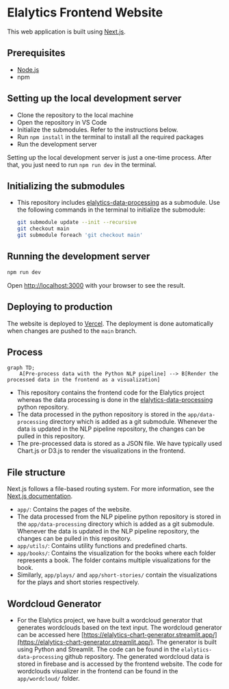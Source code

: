 # Elalytics Frontend Website

This web application is built using [Next.js](https://nextjs.org/).

## Prerequisites

- [Node.js](https://nodejs.org/en)
- npm

## Setting up the local development server
- Clone the repository to the local machine
- Open the repository in VS Code
- Initialize the submodules. Refer to the instructions below.
- Run `npm install` in the terminal to install all the required packages
- Run the development server

Setting up the local development server is just a one-time process. After that, you just need to run `npm run dev` in the terminal.

## Initializing the submodules
- This repository includes [elalytics-data-processing](https://github.com/elalytics/elalytics-data-processing) as a submodule. Use the following commands in the terminal to initialize the submodule:
  ```bash
  git submodule update --init --recursive
  git checkout main
  git submodule foreach 'git checkout main'
  ```

## Running the development server

```bash
npm run dev
```

Open [http://localhost:3000](http://localhost:3000) with your browser to see the result.

## Deploying to production

The website is deployed to [Vercel](https://vercel.com/). The deployment is done automatically when changes are pushed to the `main` branch.

## Process

```mermaid
graph TD;
    A[Pre-process data with the Python NLP pipeline] --> B[Render the processed data in the frontend as a visualization]
```

- This repository contains the frontend code for the Elalytics project whereas the data processing is done in the [elalytics-data-processing](https://github.com/elalytics/elalytics-data-processing) python repository.
- The data processed in the python repository is stored in the `app/data-processing` directory which is added as a git submodule. Whenever the data is updated in the NLP pipeline repository, the changes can be pulled in this repository.
- The pre-processed data is stored as a JSON file. We have typically used Chart.js or D3.js to render the visualizations in the frontend.

## File structure

Next.js follows a file-based routing system. For more information, see the [Next.js documentation](https://nextjs.org/docs/app/building-your-application/routing).

- `app/`: Contains the pages of the website.
- The data processed from the NLP pipeline python repository is stored in the `app/data-processing` directory which is added as a git submodule. Whenever the data is updated in the NLP pipeline repository, the changes can be pulled in this repository.
- `app/utils/`: Contains utility functions and predefined charts.
- `app/books/`: Contains the visualization for the books where each folder represents a book. The folder contains multiple visualizations for the book.
- Similarly, `app/plays/` and `app/short-stories/` contain the visualizations for the plays and short stories respectively.

## Wordcloud Generator

- For the Elalytics project, we have built a wordcloud generator that generates wordclouds based on the text input. The wordcloud generator can be accessed here [https://elalytics-chart-generator.streamlit.app/](https://elalytics-chart-generator.streamlit.app/). The generator is built using Python and Streamlit. The code can be found in the `elalytics-data-processing` github repository. The generated wordcloud data is stored in firebase and is accessed by the frontend website. The code for wordclouds visualizer in the frontend can be found in the `app/wordcloud/` folder.
